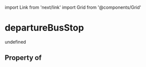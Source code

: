 import Link from 'next/link'
import Grid from '@components/Grid'

# departureBusStop

undefined

## Property of



